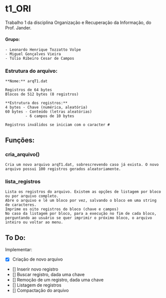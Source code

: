 # t1_ORI
Trabalho 1 da disciplina Organização e Recuperação da Informação, do Prof. Jander.

#### **Grupo:**
    - Leonardo Henrique Tozzatto Volpe
    - Miguel Gonçalves Vieira
    - Túlio Ribeiro Cesar de Campos


### Estrutura do arquivo:

    **Nome:** arqT1.dat

    Registros de 64 bytes
    Blocos de 512 bytes (8 registros)

    **Estrutura dos registros:**
    4 bytes - Chave (numérica, aleatória)
    60 bytes - Conteúdo (letras aleatórias)
             - 6 campos de 10 bytes

    Registros inválidos se iniciam com o caracter #

## Funções:

### cria_arquivo()
    Cria um novo arquivo arqT1.dat, sobrescrevendo caso já exista. O novo arquivo possui 100 registros gerados aleatoriamente.

### lista_registros
    Lista os registros do arquivo. Existem as opções de listagem por bloco ou por arquivo completo.
    Abre o arquivo e lê um bloco por vez, salvando o bloco em uma string de caracteres.
    Imprime os oito registros do bloco (chave e campos)
    No caso da listagem por bloco, para a execução no fim de cada bloco, perguntando ao usuário se quer imprimir o próximo bloco, o arquivo inteiro ou voltar ao menu.


## To Do:

Implementar:
- [x] Criação de novo arquivo
- [] Inserir novo registro
- [] Buscar registro, dada uma chave
- [] Remoção de um registro, dada uma chave
- [] Listagem de registros
- [] Compactação do arquivo
